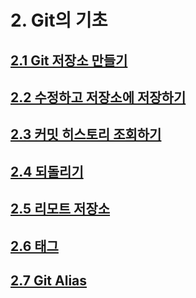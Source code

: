 # 2. Git의 기초

## [2.1 Git 저장소 만들기](https://git-scm.com/book/ko/v2/%EC%8B%9C%EC%9E%91%ED%95%98%EA%B8%B0-%EB%B2%84%EC%A0%84-%EA%B4%80%EB%A6%AC%EB%9E%80%3F)


## [2.2 수정하고 저장소에 저장하기]()


## [2.3 커밋 히스토리 조회하기]()


## [2.4 되돌리기]()


## [2.5 리모트 저장소]()


## [2.6 태그]()


## [2.7 Git Alias]()